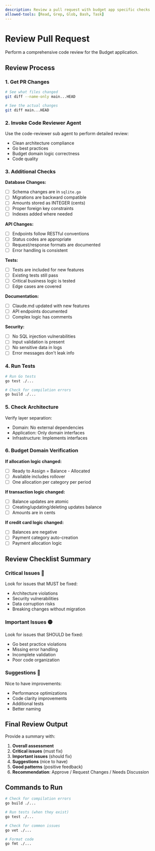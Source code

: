 ```yaml
---
description: Review a pull request with budget app specific checks
allowed-tools: [Read, Grep, Glob, Bash, Task]
---
```


# Review Pull Request

Perform a comprehensive code review for the Budget application.

## Review Process

### 1. Get PR Changes
```bash
# See what files changed
git diff --name-only main...HEAD

# See the actual changes
git diff main...HEAD
```

### 2. Invoke Code Reviewer Agent
Use the code-reviewer sub agent to perform detailed review:
- Clean architecture compliance
- Go best practices
- Budget domain logic correctness
- Code quality

### 3. Additional Checks

**Database Changes:**
- [ ] Schema changes are in `sqlite.go`
- [ ] Migrations are backward compatible
- [ ] Amounts stored as INTEGER (cents)
- [ ] Proper foreign key constraints
- [ ] Indexes added where needed

**API Changes:**
- [ ] Endpoints follow RESTful conventions
- [ ] Status codes are appropriate
- [ ] Request/response formats are documented
- [ ] Error handling is consistent

**Tests:**
- [ ] Tests are included for new features
- [ ] Existing tests still pass
- [ ] Critical business logic is tested
- [ ] Edge cases are covered

**Documentation:**
- [ ] Claude.md updated with new features
- [ ] API endpoints documented
- [ ] Complex logic has comments

**Security:**
- [ ] No SQL injection vulnerabilities
- [ ] Input validation is present
- [ ] No sensitive data in logs
- [ ] Error messages don't leak info

### 4. Run Tests
```bash
# Run Go tests
go test ./...

# Check for compilation errors
go build ./...
```

### 5. Check Architecture
Verify layer separation:
- Domain: No external dependencies
- Application: Only domain interfaces
- Infrastructure: Implements interfaces

### 6. Budget Domain Verification

**If allocation logic changed:**
- [ ] Ready to Assign = Balance - Allocated
- [ ] Available includes rollover
- [ ] One allocation per category per period

**If transaction logic changed:**
- [ ] Balance updates are atomic
- [ ] Creating/updating/deleting updates balance
- [ ] Amounts are in cents

**If credit card logic changed:**
- [ ] Balances are negative
- [ ] Payment category auto-creation
- [ ] Payment allocation logic

## Review Checklist Summary

### Critical Issues 🔴
Look for issues that MUST be fixed:
- Architecture violations
- Security vulnerabilities
- Data corruption risks
- Breaking changes without migration

### Important Issues 🟡
Look for issues that SHOULD be fixed:
- Go best practice violations
- Missing error handling
- Incomplete validation
- Poor code organization

### Suggestions 🔵
Nice to have improvements:
- Performance optimizations
- Code clarity improvements
- Additional tests
- Better naming

## Final Review Output

Provide a summary with:
1. **Overall assessment**
2. **Critical issues** (must fix)
3. **Important issues** (should fix)
4. **Suggestions** (nice to have)
5. **Good patterns** (positive feedback)
6. **Recommendation**: Approve / Request Changes / Needs Discussion

## Commands to Run

```bash
# Check for compilation errors
go build ./...

# Run tests (when they exist)
go test ./...

# Check for common issues
go vet ./...

# Format code
go fmt ./...
```
